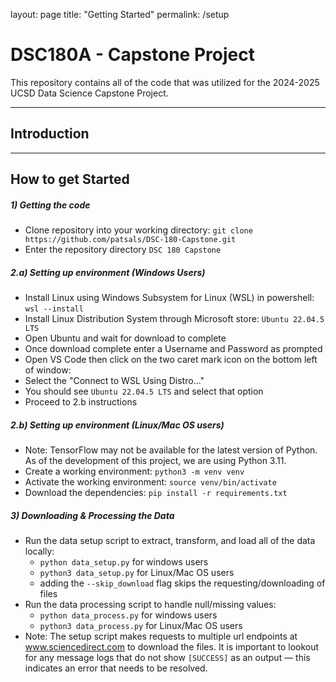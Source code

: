 layout: page
title: "Getting Started"
permalink: /setup

# DSC180A - Capstone Project

This repository contains all of the code that was utilized for the 2024-2025 UCSD Data Science Capstone Project.

---
## Introduction


---
## How to get Started

##### 1) Getting the code
- Clone repository into your working directory:
    `git clone https://github.com/patsals/DSC-180-Capstone.git`
- Enter the repository directory `DSC 180 Capstone`

##### 2.a) Setting up environment (Windows Users)
- Install Linux using Windows Subsystem for Linux (WSL) in powershell:
    `wsl --install`
- Install Linux Distribution System through Microsoft store:
    `Ubuntu 22.04.5 LTS`
- Open Ubuntu and wait for download to complete
- Once download complete enter a Username and Password as prompted
- Open VS Code then click on the two caret mark icon on the bottom left of window:
- Select the "Connect to WSL Using Distro..."
- You should see `Ubuntu 22.04.5 LTS` and select that option
- Proceed to 2.b instructions

##### 2.b) Setting up environment (Linux/Mac OS users)
- Note: TensorFlow may not be available for the latest version of Python. As of the development of this project, we are using Python 3.11.
- Create a working environment:
    `python3 -m venv venv`
- Activate the working environment:
    `source venv/bin/activate`
- Download the dependencies:
    `pip install -r requirements.txt`

##### 3) Downloading & Processing the Data
- Run the data setup script to extract, transform, and load all of the data locally:
    - `python data_setup.py` for windows users
    - `python3 data_setup.py` for Linux/Mac OS users
    - adding the `--skip_download` flag skips the requesting/downloading of files
- Run the data processing script to handle null/missing values:
    - `python data_process.py` for windows users
    - `python3 data_process.py` for Linux/Mac OS users
- Note: The setup script makes requests to multiple url endpoints at www.sciencedirect.com to download the files. It is important to lookout for any message logs that do not show `[SUCCESS]` as an output — this indicates an error that needs to be resolved.
